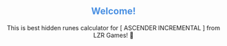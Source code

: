 <p align="center">
  <h2 align="center" style="color:#4A90E2;">Welcome!</h2>
  <p align="center">This is best hidden runes calculator for [ ASCENDER INCREMENTAL ] from LZR Games! 🚀</p>
</p>
